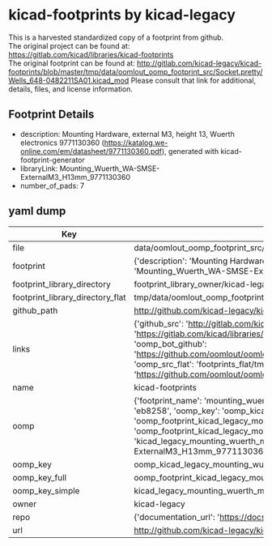 # kicad-footprints by kicad-legacy  
This is a harvested standardized copy of a footprint from github.  
The original project can be found at:  
https://gitlab.com/kicad/libraries/kicad-footprints  
The original footprint can be found at:
http://gitlab.com/kicad-legacy/kicad-footprints/blob/master/tmp/data/oomlout_oomp_footprint_src/Socket.pretty/Wells_648-0482211SA01.kicad_mod
Please consult that link for additional, details, files, and license information.  
## Footprint Details
* description: Mounting Hardware, external M3, height 13, Wuerth electronics 9771130360 (https://katalog.we-online.com/em/datasheet/9771130360.pdf), generated with kicad-footprint-generator  
* libraryLink: Mounting_Wuerth_WA-SMSE-ExternalM3_H13mm_9771130360  
* number_of_pads: 7  
## yaml dump  
| Key | Value |  
| --- | --- |  
| file | data/oomlout_oomp_footprint_src/kicad-footprints/Mounting_Wuerth.pretty/Mounting_Wuerth_WA-SMSE-ExternalM3_H13mm_9771130360.kicad_mod |  
| footprint | {'description': 'Mounting Hardware, external M3, height 13, Wuerth electronics 9771130360 (https://katalog.we-online.com/em/datasheet/9771130360.pdf), generated with kicad-footprint-generator', 'libraryLink': 'Mounting_Wuerth_WA-SMSE-ExternalM3_H13mm_9771130360', 'number_of_pads': 7} |  
| footprint_library_directory | footprint_library_owner/kicad-legacy_kicad-footprints |  
| footprint_library_directory_flat | tmp/data/oomlout_oomp_footprint_src/footprints_flat/kicad_legacy_mounting_wuerth_mounting_wuerth_wa_smse_externalm3_h13mm_9771130360/working |  
| github_path | http://github.com/kicad-legacy/kicad-footprints/blob/master/tmp/data/oomlout_oomp_footprint_src/Mounting_Wuerth.pretty/Mounting_Wuerth_WA-SMSE-ExternalM3_H13mm_9771130360.kicad_mod |  
| links | {'github_src': 'http://gitlab.com/kicad-legacy/kicad-footprints/blob/master/tmp/data/oomlout_oomp_footprint_src/Socket.pretty/Wells_648-0482211SA01.kicad_mod', 'github_src_repo': 'https://gitlab.com/kicad/libraries/kicad-footprints', 'oomp_bot': 'tmp/data/oomlout_oomp_footprint_src/footprints/kicad_legacy_mounting_wuerth_mounting_wuerth_wa_smse_externalm3_h13mm_9771130360/working', 'oomp_bot_github': 'https://github.com/oomlout/oomlout_oomp_footprint_bot/tree/main/tmp/data/oomlout_oomp_footprint_src/footprints/kicad_legacy_mounting_wuerth_mounting_wuerth_wa_smse_externalm3_h13mm_9771130360/working', 'oomp_src_flat': 'footprints_flat/tmp/data/oomlout_oomp_footprint_src/footprints_flat/kicad_legacy_mounting_wuerth_mounting_wuerth_wa_smse_externalm3_h13mm_9771130360/working', 'oomp_src_flat_github': 'https://github.com/oomlout/oomlout_oomp_footprint_src/tree/main/tmp/data/oomlout_oomp_footprint_src/footprints_flat/kicad_legacy_mounting_wuerth_mounting_wuerth_wa_smse_externalm3_h13mm_9771130360/working'} |  
| name | kicad-footprints |  
| oomp | {'footprint_name': 'mounting_wuerth_wa_smse_externalm3_h13mm_9771130360', 'library_name': 'mounting_wuerth', 'md5': 'eb82584a435996659bf4245717789da8', 'md5_10': 'eb82584a43', 'md5_5': 'eb825', 'md5_6': 'eb8258', 'oomp_key': 'oomp_kicad_legacy_mounting_wuerth_mounting_wuerth_wa_smse_externalm3_h13mm_9771130360', 'oomp_key_extra': 'oomp_footprint_kicad_legacy_mounting_wuerth_mounting_wuerth_wa_smse_externalm3_h13mm_9771130360', 'oomp_key_full': 'oomp_footprint_kicad_legacy_mounting_wuerth_mounting_wuerth_wa_smse_externalm3_h13mm_9771130360_eb8258', 'oomp_key_simple': 'kicad_legacy_mounting_wuerth_mounting_wuerth_wa_smse_externalm3_h13mm_9771130360', 'original_filename': 'data/oomlout_oomp_footprint_src/kicad-footprints/Mounting_Wuerth.pretty/Mounting_Wuerth_WA-SMSE-ExternalM3_H13mm_9771130360.kicad_mod', 'owner_name': 'kicad_legacy'} |  
| oomp_key | oomp_kicad_legacy_mounting_wuerth_mounting_wuerth_wa_smse_externalm3_h13mm_9771130360 |  
| oomp_key_full | oomp_footprint_kicad_legacy_mounting_wuerth_mounting_wuerth_wa_smse_externalm3_h13mm_9771130360 |  
| oomp_key_simple | kicad_legacy_mounting_wuerth_mounting_wuerth_wa_smse_externalm3_h13mm_9771130360 |  
| owner | kicad-legacy |  
| repo | {'documentation_url': 'https://docs.github.com/rest/repos/repos#get-a-repository', 'message': 'Not Found'} |  
| url | http://github.com/kicad-legacy/kicad-footprints |  

